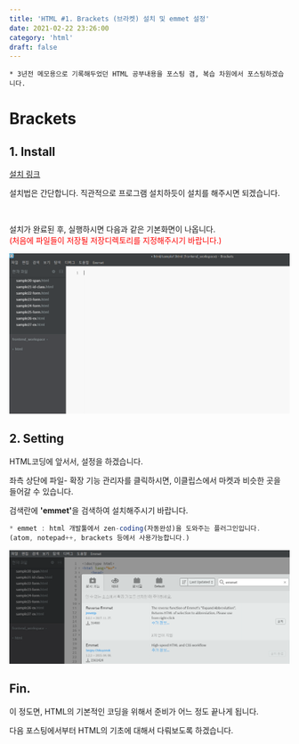 ```yaml
---
title: 'HTML #1. Brackets (브라켓) 설치 및 emmet 설정'
date: 2021-02-22 23:26:00
category: 'html'
draft: false
---
```


```
* 3년전 메모용으로 기록해두었던 HTML 공부내용을 포스팅 겸, 복습 차원에서 포스팅하겠습니다.
```

# Brackets

## 1. Install

[설치 링크](http://brackets.io/)

설치법은 간단합니다. 직관적으로 프로그램 설치하듯이 설치를 해주시면 되겠습니다.

<br/>

설치가 완료된 후, 실행하시면 다음과 같은 기본화면이 나옵니다. <br/>
<span style="color:red">(처음에 파일들이 저장될 저장디렉토리를 지정해주시기 바랍니다.)</span>

![](./images/html_01.png)

## 2. Setting

HTML코딩에 앞서서, 설정을 하겠습니다.

좌측 상단에 파일- 확장 기능 관리자를 클릭하시면, 이클립스에서 마켓과 비슷한 곳을 들어갈 수 있습니다.

검색란에 <strong>'emmet'</strong>을 검색하여 설치해주시기 바랍니다.

```js
* emmet : html 개발툴에서 zen-coding(자동완성)을 도와주는 플러그인입니다.
(atom, notepad++, brackets 등에서 사용가능합니다.)
```

![](./images/html_02.png)

## Fin.

이 정도면, HTML의 기본적인 코딩을 위해서 준비가 어느 정도 끝나게 됩니다.

다음 포스팅에서부터 HTML의 기초에 대해서 다뤄보도록 하겠습니다.
